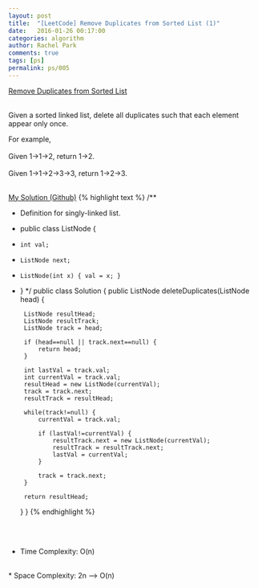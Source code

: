 ```yaml
---
layout: post
title:  "[LeetCode] Remove Duplicates from Sorted List (1)"
date:   2016-01-26 00:17:00
categories: algorithm
author: Rachel Park
comments: true
tags: [ps]
permalink: ps/005
---
```



<a href='https://leetcode.com/problems/remove-duplicates-from-sorted-list/'>Remove Duplicates from Sorted List</a>
<br/><br/>

Given a sorted linked list, delete all duplicates such that each element appear only once.

For example,
<br/><br/>
Given 1->1->2, return 1->2.
<br/><br/>
Given 1->1->2->3->3, return 1->2->3.
<br/><br/>

<a href='https://github.com/mjpark03/leetcode/blob/master/remove-duplicates-from-sorted-list.java'>My Solution (Github)</a>
{% highlight text %}
/**
 * Definition for singly-linked list.
 * public class ListNode {
 *     int val;
 *     ListNode next;
 *     ListNode(int x) { val = x; }
 * }
 */
public class Solution {
    public ListNode deleteDuplicates(ListNode head) {
        
        ListNode resultHead;
        ListNode resultTrack;
        ListNode track = head;
        
        if (head==null || track.next==null) {
            return head;
        }
        
        int lastVal = track.val;
        int currentVal = track.val;
        resultHead = new ListNode(currentVal);
        track = track.next;
        resultTrack = resultHead;
        
        while(track!=null) {
            currentVal = track.val;
            
            if (lastVal!=currentVal) {
                resultTrack.next = new ListNode(currentVal);
                resultTrack = resultTrack.next;
                lastVal = currentVal;
            } 
            
            track = track.next;
        }
        
        return resultHead;
    }
}
{% endhighlight %}

<!-- more -->

<br/><br/>
* Time Complexity: O(n)
<br/>
* Space Complexity: 2n --> O(n)
<br/>


